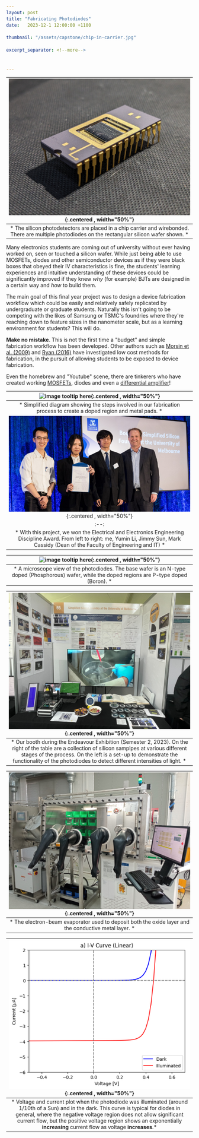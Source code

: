 ```yaml
---
layout: post
title: "Fabricating Photodiodes"
date:   2023-12-1 12:00:00 +1100

thumbnail: "/assets/capstone/chip-in-carrier.jpg"

excerpt_separator: <!--more-->


---
```



|![image tooltip here](/assets/capstone/chip-in-carrier.jpg){:.centered , width="50%"}|
|:--:| 
| * The silicon photodetectors are placed in a chip carrier and wirebonded. There are multiple photodiodes on the rectangular silicon wafer shown. * |


Many electronics students are coming out of university without ever having worked on, seen or touched a silicon wafer. <!--more--> 
While just being able to use MOSFETs, diodes and other semiconductor devices as if they were black boxes that obeyed their IV characteristics is fine, the students' learning experiences and intuitive understanding of these devices could be significantly improved if they knew *why* (for example) BJTs are designed in a certain way and *how* to build them.



The main goal of this final year project was to design a device fabrication workflow which could be easily and relatively safely replicated by undergraduate or graduate students. Naturally this isn't going to be competing with the likes of Samsung or TSMC's foundries where they're reaching down to feature sizes in the nanometer scale, but as a learning environment for students? This will do. 

**Make no mistake**. This is not the first time a "budget" and simple fabrication workflow has been developed. Other authors such as [Morsin et al. (2009)](https://ieeexplore.ieee.org/abstract/document/5356421/) and [Ryan (2016)](https://digitalscholarship.unlv.edu/cgi/viewcontent.cgi?article=3901&context=thesesdissertations) have investigated low cost methods for fabrication, in the pursuit of allowing students to be exposed to device fabrication.

Even the homebrew and "Youtube" scene, there are tinkerers who have created working [MOSFETs](https://www.youtube.com/watch?v=w_znRopGtbE), diodes and even a [differential amplifier](http://sam.zeloof.xyz/first-ic/)!





|![image tooltip here](/assets/capstone/a4_crosssection.png){:.centered , width="50%"}|
|:--:| 
| * Simplified diagram showing the steps involved in our fabrication process to create a doped region and metal pads. * |
|![image tooltip here](/assets/capstone/EEE-Discipline-Award-Simplified-Silicon.png){:.centered , width="50%"}|
|:--:| 
| * With this project, we won the Electrical and Electronics Engineering Discipline Award. From left to right: me, Yumin Li, Jimmy Sun, Mark Cassidy (Dean of the Faculty of Engineering and IT) * |


|![image tooltip here](/assets/capstone/capstone_poster_annotated_microscope.png){:.centered , width="50%"}|
|:--:| 
| * A microscope view of the photodiodes. The base wafer is an N-type doped (Phosphorous) wafer, while the doped regions are P-type doped (Boron). * |


|![image tooltip here](/assets/capstone/booth_endeavour.jpg){:.centered , width="50%"}|
|:--:| 
| * Our booth during the Endeavour Exhibition (Semester 2, 2023). On the right of the table are a collection of silicon samplpes at various different stages of the process. On the left is a set-up to demonstrate the functionality of the photodiodes to detect different intensities of light. * |

|![image tooltip here](/assets/capstone/depositer.jpg){:.centered , width="50%"}|
|:--:| 
| * The electron-beam evaporator used to deposit both the oxide layer and the conductive metal layer. * |



|![image tooltip here](/assets/capstone/iv-curve.png){:.centered , width="50%"}|
|:--:| 
| * Voltage and current plot when the photodiode was illuminated (around 1/10th of a Sun) and in the dark. This curve is typical for diodes in general, where the negative voltage region does not allow significant current flow, but the positive voltage region shows an exponentially **increasing** current flow as voltage **increases**.* |